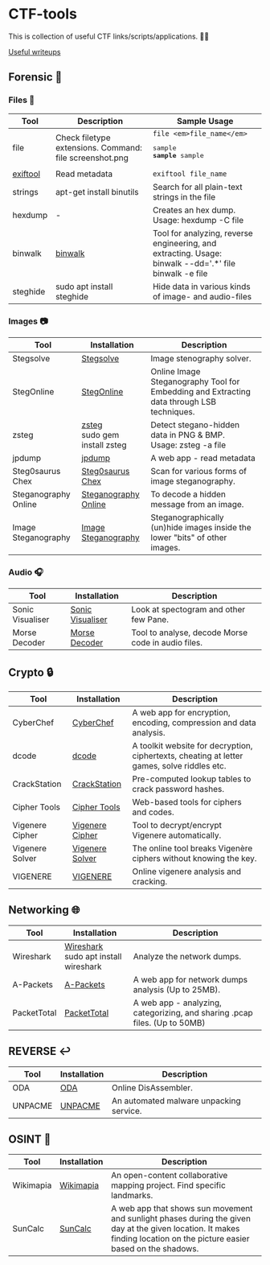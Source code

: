 # CTF-tools

This is collection of useful CTF links/scripts/applications. :mage_man:

[Useful writeups](Writeups/README_WRITEUPS.md)

## Forensic :floppy_disk:

### Files :open_file_folder:
| Tool | Description | Sample Usage |
|------|-------------|--------------|
| file | Check filetype extensions. Command: file screenshot.png | ```file <em>file_name</em>``` <pre>sample <b>sample</b> sample</pre> |
| [exiftool](https://linoxide.com/linux-how-to/install-use-exiftool-linux-ubuntu-centos/) | Read metadata | ```exiftool file_name``` |
| strings | apt-get install binutils | Search for all plain-text strings in the file |
| hexdump | - | Creates an hex dump. Usage: hexdump -C file |
| binwalk | [binwalk](https://github.com/ReFirmLabs/binwalk) | Tool for analyzing, reverse engineering, and extracting. Usage: <br/> binwalk --dd='.*' file<br /> binwalk -e file|
| steghide | sudo apt install steghide | Hide data in various kinds of image- and audio-files |


### Images :camera:
| Tool | Installation | Description |
|----------|------|-------------|
| Stegsolve | [Stegsolve](Forensic/Images/Stegsolve.jar) | Image stenography solver.|
| StegOnline | [StegOnline](https://stegonline.georgeom.net/upload) | Online Image Steganography Tool for Embedding and Extracting data through LSB techniques.|
| zsteg | [zsteg](https://github.com/zed-0xff/zsteg)<br/>sudo gem install zsteg | Detect stegano-hidden data in PNG & BMP.<br/>Usage: zsteg -a file|
| jpdump | [jpdump](https://cyber.meme.tips/jpdump/) | A web app - read metadata|
| Steg0saurus Chex | [Steg0saurus Chex](https://lukeslytalker.pythonanywhere.com/) | Scan for various forms of image steganography.|
| Steganography Online | [Steganography Online](https://stylesuxx.github.io/steganography/) | To decode a hidden message from an image. |
| Image Steganography | [Image Steganography](https://incoherency.co.uk/image-steganography/#unhide) | Steganographically (un)hide images inside the lower "bits" of other images. |


### Audio :headphones:
| Tool | Installation | Description |
|----------|------|-------------|
| Sonic Visualiser | [Sonic Visualiser](https://www.sonicvisualiser.org/download.html) | Look at spectogram and other few Pane. |
| Morse Decoder | [Morse Decoder](https://morsecode.world/international/decoder/audio-decoder-adaptive.html) |  Tool to analyse, decode Morse code in audio files. |


## Crypto :lock:
| Tool | Installation | Description |
|----------|------|-------------|
| CyberChef | [CyberChef](https://gchq.github.io/CyberChef/) | A web app for encryption, encoding, compression and data analysis. |
| dcode | [dcode](https://www.dcode.fr/tools-list) | A toolkit website for decryption, ciphertexts, cheating at letter games, solve riddles etc. |
| CrackStation | [CrackStation](https://crackstation.net/) | Pre-computed lookup tables to crack password hashes. |
| Cipher Tools | [Cipher Tools](http://rumkin.com/tools/cipher/) | Web-based tools for ciphers and codes. |
| Vigenere Cipher | [Vigenere Cipher](https://www.dcode.fr/vigenere-cipher) | Tool to decrypt/encrypt Vigenere automatically. |
| Vigenere Solver | [Vigenere Solver](https://www.guballa.de/vigenere-solver) | The online tool breaks Vigenère ciphers without knowing the key. |
| VIGENERE | [VIGENERE](https://f00l.de/hacking/vigenere.php) | Online vigenere analysis and cracking. |


## Networking :globe_with_meridians:
| Tool | Installation | Description |
|----------|------|-------------|
| Wireshark  | [Wireshark](https://www.wireshark.org/#download)<br/>sudo apt install wireshark | Analyze the network dumps. |
| A-Packets  | [A-Packets](https://apackets.com/upload) | A web app for network dumps analysis (Up to 25MB). |
| PacketTotal | [PacketTotal](https://packettotal.com/) | A web app - analyzing, categorizing, and sharing .pcap files. (Up to 50MB) |


## REVERSE :leftwards_arrow_with_hook:
| Tool | Installation | Description |
|----------|------|-------------|
| ODA | [ODA](https://onlinedisassembler.com/odaweb/) | Online DisAssembler. |
| UNPACME | [UNPACME](https://www.unpac.me/#/) | An automated malware unpacking service.  |


## OSINT :eyes:
| Tool | Installation | Description |
|----------|------|-------------|
| Wikimapia | [Wikimapia](http://wikimapia.org/) | An open-content collaborative mapping project. Find specific landmarks. |
| SunCalc | [SunCalc](http://suncalc.net/) |  A web app that shows sun movement and sunlight phases during the given day at the given location. It makes finding location on the picture easier based on the shadows.|
